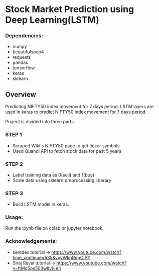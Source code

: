 # Stock Market Prediction using Deep Learning(LSTM)

### Dependencies:
* numpy
* beautifulsoup4
* requests
* pandas
* tensorflow
* keras
* sklearn


## Overview
Predicting NIFTY50 index movement for 7 days period.
LSTM layers are used in keras to predict NIFTY50 index movement for 7 days period.

Project is divided into three parts:</br>
### STEP 1</br>
- Scraped Wiki's NIFTY50 page to get ticker symbols<br>
- Used Quandl API to fetch stock data for past 5 years

### STEP 2</br>
- Label training data as 0(sell) and 1(buy)<br>
- Scale data using sklearn preprocessing libarary

### STEP 3</br>
- Build LSTM model in keras.


### Usage:
Run the ipynb file on colab or jupyter notebook.

### Acknowledgements:
* sentdex tutorial -> https://www.youtube.com/watch?time_continue=535&v=yWkpRdpOiPY
* Siraj Raval tutorial -> https://www.youtube.com/watch?v=ftMq5ps503w&vl=en
